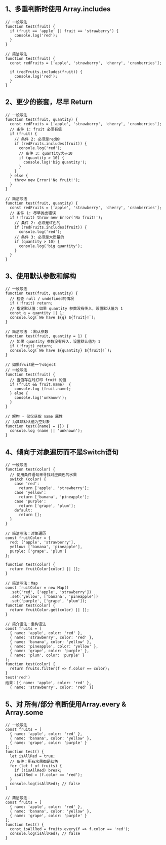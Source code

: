 ## 1、多重判断时使用 Array.includes
	// 一般写法
	function test(fruit) {
	  if (fruit == 'apple' || fruit == 'strawberry') {
	    console.log('red');
	  }
	}

	// 简洁写法
	function test(fruit) {
	  const redFruits = ['apple', 'strawberry', 'cherry', 'cranberries'];

	  if (redFruits.includes(fruit)) {
	    console.log('red');
	  }
	}
## 2、更少的嵌套，尽早 Return
	// 一般写法
	function test(fruit, quantity) {
	  const redFruits = ['apple', 'strawberry', 'cherry', 'cranberries'];
	  // 条件 1: fruit 必须有值
	  if (fruit) {
	    // 条件 2: 必须是red的
	    if (redFruits.includes(fruit)) {
	      console.log('red');
	      // 条件 3: quantity大于10
	      if (quantity > 10) {
	        console.log('big quantity');
	      }
	    }
	  } else {
		throw new Error('No fruit!');
	  }
	}

	// 简洁写法
	function test(fruit, quantity) {
	  const redFruits = ['apple', 'strawberry', 'cherry', 'cranberries'];
	  // 条件 1: 尽早抛出错误
	  if (!fruit) throw new Error('No fruit!');
	    // 条件 2: 必须是红色的
	    if (redFruits.includes(fruit)) {
	      console.log('red');
	    // 条件 3: 必须是大质量的
	    if (quantity > 10) {
	      console.log('big quantity');
	    }
	  }
	}
## 3、使用默认参数和解构
	// 一般写法
	function test(fruit, quantity) {
	  // 检查 null / undefined的情况
	  if (!fruit) return;
	  // 指定默认值：如果 quantity 参数没有传入，设置默认值为 1
	  const q = quantity || 1; 
	  console.log(`We have ${q} ${fruit}!`);
	}

	// 简洁写法 ：默认参数
	function test(fruit, quantity = 1) {
	  // 如果 quantity 参数没有传入，设置默认值为 1
	  if (!fruit) return;
	  console.log(`We have ${quantity} ${fruit}!`);
	}

	// 如果fruit是一个object
	// 一般写法
	function test(fruit) { 
	  // 当值存在时打印 fruit 的值
	  if (fruit && fruit.name)  {
	    console.log (fruit.name);
	  } else {
	    console.log('unknown');
	  }
	}

	// 解构 - 仅仅获取 name 属性
	// 为其赋默认值为空对象
	function test({name} = {}) {
	  console.log (name || 'unknown');
	}
## 4、倾向于对象遍历而不是Switch语句
	// 一般写法
	function test(color) {
	  // 使用条件语句来寻找对应颜色的水果
	  switch (color) {
	    case 'red':
	      return ['apple', 'strawberry'];
	    case 'yellow':
	      return ['banana', 'pineapple'];
	    case 'purple':
	      return ['grape', 'plum'];
	    default:
	      return [];
	  }
	}

	// 简洁写法：对象遍历
	const fruitColor = {
	  red: ['apple', 'strawberry'],
	  yellow: ['banana', 'pineapple'],
	  purple: ['grape', 'plum']
	};

	function test(color) {
	  return fruitColor[color] || [];
	}

	// 简洁写法：Map
	const fruitColor = new Map()
	  .set('red', ['apple', 'strawberry'])
	  .set('yellow', ['banana', 'pineapple'])
	  .set('purple', ['grape', 'plum']);
	function test(color) {
	  return fruitColor.get(color) || [];
	}

	// 简介语法：重构语法
	const fruits = [
	  { name: 'apple', color: 'red' }, 
	  { name: 'strawberry', color: 'red' }, 
	  { name: 'banana', color: 'yellow' }, 
	  { name: 'pineapple', color: 'yellow' }, 
	  { name: 'grape', color: 'purple' }, 
	  { name: 'plum', color: 'purple' }
	];
	function test(color) {
	  return fruits.filter(f => f.color == color);
	}
	test('red')   
	结果：[{ name: 'apple', color: 'red' }, 
	  { name: 'strawberry', color: 'red' }]
## 5、对 所有/部分 判断使用Array.every & Array.some
	// 一般写法
	const fruits = [
	  { name: 'apple', color: 'red' },
	  { name: 'banana', color: 'yellow' },
	  { name: 'grape', color: 'purple' }
    ];
	function test() {
	  let isAllRed = true;
	  // 条件：所有水果都是红色
	  for (let f of fruits) {
	    if (!isAllRed) break;
	    isAllRed = (f.color == 'red');
	  }
	  console.log(isAllRed); // false
	}

	// 简洁写法：
	const fruits = [
	  { name: 'apple', color: 'red' },
	  { name: 'banana', color: 'yellow' },
	  { name: 'grape', color: 'purple' }
    ];
	function test() {
	  const isAllRed = fruits.every(f => f.color == 'red');
	  console.log(isAllRed); // false
	}



